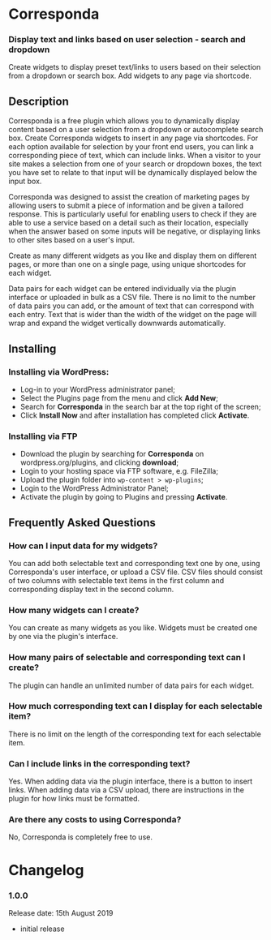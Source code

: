 # Corresponda
### Display text and links based on user selection - search and dropdown

Create widgets to display preset text/links to users based on their selection from a dropdown or search box. Add widgets to any page via shortcode. 

## Description
Corresponda is a free plugin which allows you to dynamically display content based on a user selection from a dropdown or autocomplete search box. Create Corresponda widgets to insert in any page via shortcodes. For each option available for selection by your front end users, you can link a corresponding piece of text, which can include links. When a visitor to your site makes a selection from one of your search or dropdown boxes, the text you have set to relate to that input will be dynamically displayed below the input box. 

Corresponda was designed to assist the creation of marketing pages by allowing users to submit a piece of information and be given a tailored response. This is particularly useful for enabling users to check if they are able to use a service based on a detail such as their location, especially when the answer based on some inputs will be negative, or displaying links to other sites based on a user's input.

Create as many different widgets as you like and display them on different pages, or more than one on a single page, using unique shortcodes for each widget.

Data pairs for each widget can be entered individually via the plugin interface or uploaded in bulk as a CSV file. There is no limit to the number of data pairs you can add, or the amount of text that can correspond with each entry. Text that is wider than the width of the widget on the page will wrap and expand the widget vertically downwards automatically.

## Installing

### Installing via WordPress:

- Log-in to your WordPress administrator panel;
- Select the Plugins page from the menu and click **Add New**;
- Search for **Corresponda** in the search bar at the top right of the screen;
- Click **Install Now** and after installation has completed click **Activate**.

### Installing via FTP
- Download the plugin by searching for **Corresponda** on wordpress.org/plugins, and clicking **download**;
- Login to your hosting space via FTP software, e.g. FileZilla;
- Upload the plugin folder into `wp-content > wp-plugins`;
- Login to the WordPress Administrator Panel;
- Activate the plugin by going to Plugins and pressing **Activate**.

## Frequently Asked Questions
### How can I input data for my widgets?
You can add both selectable text and corresponding text one by one, using Corresponda's user interface, or upload a CSV file. CSV files should consist of two columns with selectable text items in the first column and corresponding display text in the second column. 

### How many widgets can I create?
You can create as many widgets as you like. Widgets must be created one by one via the plugin's interface.

### How many pairs of selectable and corresponding text can I create?
The plugin can handle an unlimited number of data pairs for each widget.

### How much corresponding text can I display for each selectable item?
There is no limit on the length of the corresponding text for each selectable item. 

### Can I include links in the corresponding text?
Yes. When adding data via the plugin interface, there is a button to insert links. When adding data via a CSV upload, there are instructions in the plugin for how links must be formatted.

### Are there any costs to using Corresponda?
No, Corresponda is completely free to use.

# Changelog

### 1.0.0
Release date: 15th August 2019
* initial release
